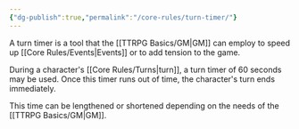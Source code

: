 ```yaml
---
{"dg-publish":true,"permalink":"/core-rules/turn-timer/"}
---
```


A turn timer is a tool that the [[TTRPG Basics/GM\|GM]] can employ to speed up [[Core Rules/Events\|Events]] or to add tension to the game.

During a character's [[Core Rules/Turns\|turn]], a turn timer of 60 seconds may be used. Once this timer runs out of time, the character's turn ends immediately.

This time can be lengthened or shortened depending on the needs of the [[TTRPG Basics/GM\|GM]].